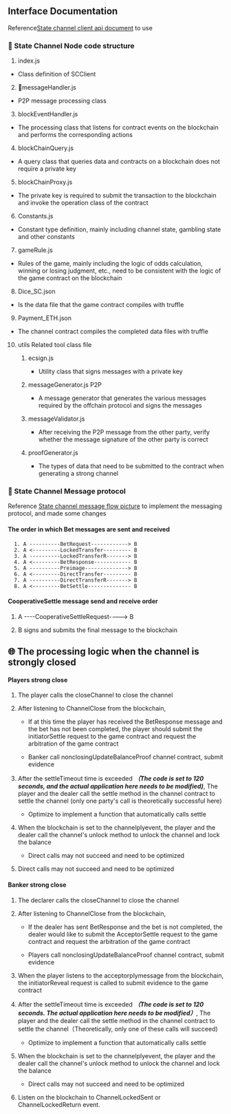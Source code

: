 ## Interface Documentation

Reference[State channel client api document](https://github.com/shuaijianjian/scnode/blob/master/Api.md) to use

### :evergreen_tree:  State Channel Node code structure

1. index.js
* Class definition of SCClient

2. messageHandler.js 
* P2P message processing class

3. blockEventHandler.js
* The processing class that listens for contract events on the blockchain and performs the corresponding actions

4. blockChainQuery.js 
* A query class that queries data and contracts on a blockchain does not require a private key

5. blockChainProxy.js 
* The private key is required to submit the transaction to the blockchain and invoke the operation class of the contract

6. Constants.js 
* Constant type definition, mainly including channel state, gambling state and other constants

7. gameRule.js 
* Rules of the game, mainly including the logic of odds calculation, winning or losing judgment, etc., need to be consistent with the logic of the game contract on the blockchain

8. Dice_SC.json
* Is the data file that the game contract compiles with truffle

9.  Payment_ETH.json
* The channel contract compiles the completed data files with truffle

10. utils  Related tool class file
    1.  ecsign.js 
        * Utility class that signs messages with a private key

    2. messageGenerator.js P2P
        * A message generator that generates the various messages required by the offchain protocol and signs the messages

    3.  messageValidator.js 
        * After receiving the P2P message from the other party, verify whether the message signature of the other party is correct

    4.  proofGenerator.js 
        * The types of data that need to be submitted to the contract when generating a strong channel

### :post_office: State Channel Message protocol

Reference [State channel message flow picture](https://gitlab.f3m.club/dice/dice2win_blockchain_sc/wikis/State-Channel-message-flow-picture) to implement the messaging protocol, and made some changes


#### The order in which Bet messages are sent and received   

```
  1. A ----------BetRequest------------> B
  2. A <---------LockedTransfer--------- B
  3. A ----------LockedTransferR-------> B
  4. A <---------BetResponse------------ B
  5. A ----------Preimage--------------> B
  6. A <---------DirectTransfer--------- B
  7. A ----------DirectTransferR-------> B
  8. A <---------BetSettle-------------- B
```
 
#### CooperativeSettle message send and receive order

  1. A ----CooperativeSettleRequest----> B
  
  2. B signs and submits the final message to the blockchain


## :globe_with_meridians: The processing logic when the channel is strongly closed

#### Players strong close

1. The player calls the closeChannel to close the channel

2. After listening to ChannelClose from the blockchain,

   - If at this time the player has received the BetResponse message and the bet has not been completed, the player should submit the initiatorSettle request to the game contract and request the arbitration of the game contract

   - Banker call nonclosingUpdateBalanceProof channel contract, submit evidence

3. After the settleTimeout time is exceeded ***（The code is set to 120 seconds, and the actual application here needs to be modified)***, The player and the dealer call the settle method in the channel contract to settle the channel (only one party's call is theoretically successful here)

   - Optimize to implement a function that automatically calls settle

4. When the blockchain is set to the channelplyevent, the player and the dealer call the channel's unlock method to unlock the channel and lock the balance

   - Direct calls may not succeed and need to be optimized
   
5. Direct calls may not succeed and need to be optimized

#### Banker strong close

1. The declarer calls the closeChannel to close the channel

2. After listening to ChannelClose from the blockchain,

   - If the dealer has sent BetResponse and the bet is not completed, the dealer would like to submit the AcceptorSettle request to the game contract and request the arbitration of the game contract

   - Players call nonclosingUpdateBalanceProof channel contract, submit evidence

3. When the player listens to the acceptorplymessage from the blockchain, the initiatorReveal request is called to submit evidence to the game contract

4. After the settleTimeout time is exceeded ***（The code is set to 120 seconds. The actual application here needs to be modified）***, The player and the dealer call the settle method in the channel contract to settle the channel（Theoretically, only one of these calls will succeed) 

   - Optimize to implement a function that automatically calls settle

5. When the blockchain is set to the channelplyevent, the player and the dealer call the channel's unlock method to unlock the channel and lock the balance

   - Direct calls may not succeed and need to be optimized

6. Listen on the blockchain to ChannelLockedSent or ChannelLockedReturn event.
